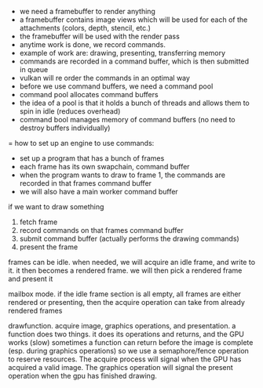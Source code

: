 

- we need a framebuffer to render anything
- a framebuffer contains image views which will be used for each of the
    attachments (colors, depth, stencil, etc.)
- the framebuffer will be used with the render pass
- anytime work is done, we record commands.
- example of work are: drawing, presenting, transferring memory
- commands are recorded in a command buffer, which is then submitted in queue
- vulkan will re order the commands in an optimal way
- before we use command buffers, we need a command pool
- command pool allocates command buffers
- the idea of a pool is that it holds a bunch of threads and allows
    them to spin in idle (reduces overhead)
- command bool manages memory of command buffers (no need to destroy buffers individually)

= how to set up an engine to use commands:

- set up a program that has a bunch of frames
- each frame has its own swapchain, command buffer
- when the program wants to draw to frame 1, the commands are
    recorded in that frames command buffer
- we will also have a main worker command buffer

if we want to draw something
1. fetch frame
2. record commands on that frames command buffer
3. submit command buffer (actually performs the drawing commands)
4. present the frame

frames can be idle. when needed, we will acquire an idle frame, and write to it.
it then becomes a rendered frame. we will then pick a rendered frame
and present it

mailbox mode. if the idle frame section is all empty, all frames are either
rendered or presenting, then the acquire operation can take from already rendered frames

drawfunction.  acquire image, graphics operations, and presentation.
a function does two things. it does its operations and returns, and the GPU works (slow)
sometimes a function can return before the image is complete (esp. during graphics operations)
so we use a semaphore/fence operation to reserve resources. 
The acquire process will signal when the GPU has acquired a valid image.
The graphics operation will signal the present operation when the gpu
has finished drawing.